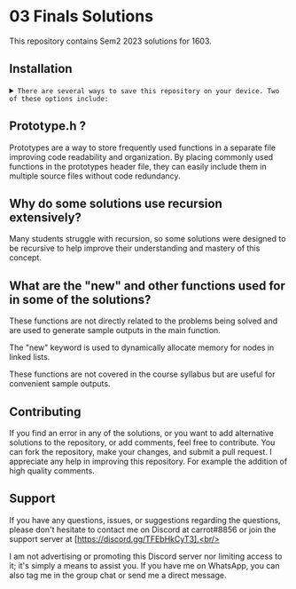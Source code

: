 # 03 Finals Solutions
This repository contains Sem2 2023 solutions for 1603. 

## Installation
<details>
<summary>
  <code>There are several ways to save this repository on your device. Two of these options include:</code>
</summary>

- [Downloading repository as ZIP](https://github.com/carrot2803/03-Finals-Solutions/archive/refs/heads/master.zip)
- Running the following command in a terminal, provided the [GitHub CLI](https://cli.github.com/) has been previously installed:
```sh
git clone https://github.com/carrot2803/03-Finals-Solutions.git
```
</details>

## Prototype.h ?
Prototypes are a way to store frequently used functions in a separate file improving code readability and organization. By placing commonly used functions in the prototypes header file, they can easily include them in multiple source files without code redundancy.

## Why do some solutions use recursion extensively?
Many students struggle with recursion, so some solutions were designed to be recursive to help improve their understanding and mastery of this concept.

## What are the "new" and other functions used for in some of the solutions?

These functions are not directly related to the problems being solved and are used to generate sample outputs in the main function. <br/>

The "new" keyword is used to dynamically allocate memory for nodes in linked lists. <br/>

These functions are not covered in the course syllabus but are useful for convenient sample outputs.

## Contributing
If you find an error in any of the solutions, or you want to add alternative solutions to the repository, or add comments, feel free to contribute. You can fork the repository, make your changes, and submit a pull request. I appreciate any help in improving this repository. For example the addition of high quality comments.

## Support

If you have any questions, issues, or suggestions regarding the questions, please don't hesitate to contact me on Discord at carrot#8856 or join the support server at [https://discord.gg/TFEbHkCyT3].<br/> 

I am not advertising or promoting this Discord server nor limiting access to it; it's simply a means to assist you. If you have me on WhatsApp, you can also tag me in the group chat or send me a direct message.
